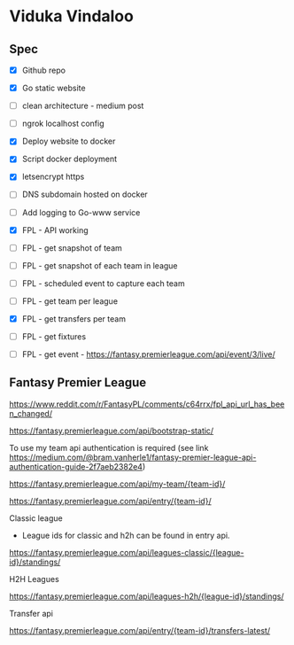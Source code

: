 # Viduka Vindaloo

## Spec

- [x] Github repo
- [x] Go static website
- [ ] clean architecture - medium post
- [ ] ngrok localhost config
- [x] Deploy website to docker
- [x] Script docker deployment
- [x] letsencrypt https
- [ ] DNS subdomain hosted on docker
- [ ] Add logging to Go-www service
- [x] FPL - API working
- [ ] FPL - get snapshot of team
- [ ] FPL - get snapshot of each team in league
- [ ] FPL - scheduled event to capture each team
- [ ] FPL - get team per league
- [x] FPL - get transfers per team
- [ ] FPL - get fixtures
- [ ] FPL - get event - https://fantasy.premierleague.com/api/event/3/live/


## Fantasy Premier League

https://www.reddit.com/r/FantasyPL/comments/c64rrx/fpl_api_url_has_been_changed/

https://fantasy.premierleague.com/api/bootstrap-static/

To use my team api authentication is required (see link https://medium.com/@bram.vanherle1/fantasy-premier-league-api-authentication-guide-2f7aeb2382e4)

https://fantasy.premierleague.com/api/my-team/{team-id}/

https://fantasy.premierleague.com/api/entry/{team-id}/

Classic league

- League ids for classic and h2h can be found in entry api.

https://fantasy.premierleague.com/api/leagues-classic/{league-id}/standings/

H2H Leagues

https://fantasy.premierleague.com/api/leagues-h2h/{league-id}/standings/

Transfer api

https://fantasy.premierleague.com/api/entry/{team-id}/transfers-latest/

